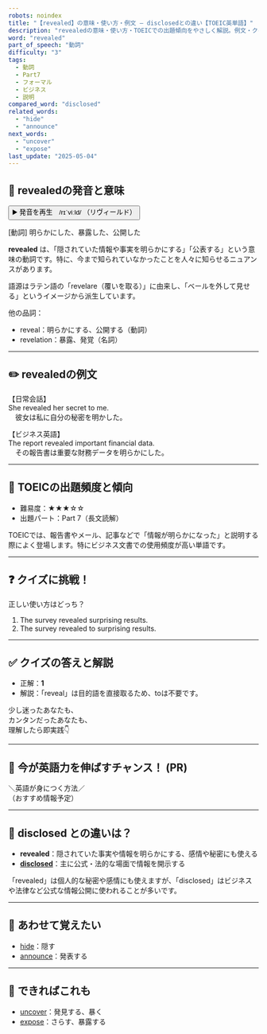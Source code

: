 ```yaml
---
robots: noindex
title: "【revealed】の意味・使い方・例文 ― disclosedとの違い【TOEIC英単語】"
description: "revealedの意味・使い方・TOEICでの出題傾向をやさしく解説。例文・クイズ付きでdisclosedとの違いもわかりやすく学べます。"
word: "revealed"
part_of_speech: "動詞"
difficulty: "3"
tags:
  - 動詞
  - Part7
  - フォーマル
  - ビジネス
  - 説明
compared_word: "disclosed"
related_words:
  - "hide"
  - "announce"
next_words:
  - "uncover"
  - "expose"
last_update: "2025-05-04"
---
```


## 🔰 revealedの発音と意味

<button class="play-audio" onclick="playTTS('revealed')">
  <span class="play-audio-main">
    ▶️ 発音を再生　/rɪˈviːld/
  </span>
  <span class="play-audio-sub">
    （リヴィールド）
  </span>
</button>

[動詞] 明らかにした、暴露した、公開した

**revealed** は、「隠されていた情報や事実を明らかにする」「公表する」という意味の動詞です。特に、今まで知られていなかったことを人々に知らせるニュアンスがあります。

語源はラテン語の「revelare（覆いを取る）」に由来し、「ベールを外して見せる」というイメージから派生しています。

他の品詞：  
- reveal：明らかにする、公開する（動詞）
- revelation：暴露、発覚（名詞）

---

## ✏️ revealedの例文

【日常会話】  
She revealed her secret to me.  
　彼女は私に自分の秘密を明かした。

【ビジネス英語】  
The report revealed important financial data.  
　その報告書は重要な財務データを明らかにした。

---

## 🎯 TOEICの出題頻度と傾向

- 難易度：★★★☆☆
- 出題パート：Part 7（長文読解）

TOEICでは、報告書やメール、記事などで「情報が明らかになった」と説明する際によく登場します。特にビジネス文書での使用頻度が高い単語です。

---

## ❓ クイズに挑戦！

正しい使い方はどっち？

1. The survey revealed surprising results.  
2. The survey revealed to surprising results.

---

## ✅ クイズの答えと解説

- 正解：**1**
- 解説：「reveal」は目的語を直接取るため、toは不要です。

少し迷ったあなたも、  
カンタンだったあなたも、  
理解したら即実践👇️

---

## 🚀 今が英語力を伸ばすチャンス！ (PR)

<div class="info-center">
＼英語が身につく方法／<br>  
（おすすめ情報予定）
</div>

---

## 🤔  disclosed との違いは？

- **revealed**：隠されていた事実や情報を明らかにする、感情や秘密にも使える
- **[disclosed](/word/disclosed/)**：主に公式・法的な場面で情報を開示する

「revealed」は個人的な秘密や感情にも使えますが、「disclosed」はビジネスや法律など公式な情報公開に使われることが多いです。

---

## 🧩 あわせて覚えたい

- [hide](/word/hide/)：隠す
- [announce](/word/announce/)：発表する

---

## 📖 できればこれも

- [uncover](/word/uncover/)：発見する、暴く
- [expose](/word/expose/)：さらす、暴露する

<!-- cvid: aid23_bid00 -->
